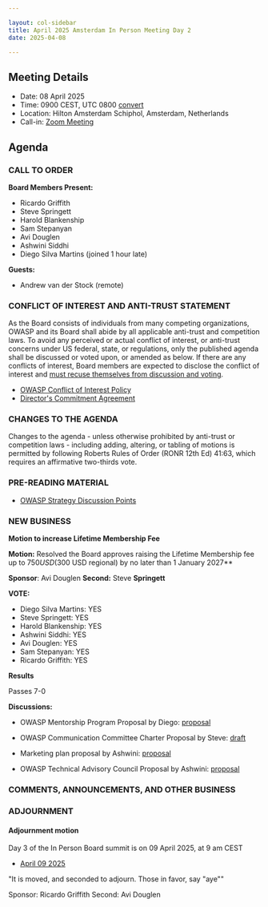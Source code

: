 ```yaml
---

layout: col-sidebar
title: April 2025 Amsterdam In Person Meeting Day 2
date: 2025-04-08

---
```


## Meeting Details

- Date: 08 April 2025
- Time: 0900 CEST, UTC 0800 [convert](https://www.timeanddate.com/worldclock/meetingdetails.html?year=2025&month=4&day=8&hour=7&min=0&sec=0&p1=179&p2=136&p3=676&p4=137&p5=16)
- Location: Hilton Amsterdam Schiphol, Amsterdam, Netherlands
- Call-in: [Zoom Meeting](https://us06web.zoom.us/j/85856448225?pwd=8yfyLksGWTnnkWbQQZzPBBzrLKqv2z.1)

## Agenda

### CALL TO ORDER

**Board Members Present:**
- Ricardo Griffith
- Steve Springett
- Harold Blankenship
- Sam Stepanyan
- Avi Douglen 
- Ashwini Siddhi 
- Diego Silva Martins (joined 1 hour late)


**Guests:**
- Andrew van der Stock (remote)

### CONFLICT OF INTEREST AND ANTI-TRUST STATEMENT

As the Board consists of individuals from many competing organizations, OWASP and its Board shall abide by all applicable anti-trust and competition laws. To avoid any perceived or actual conflict of interest, or anti-trust concerns under US federal, state, or regulations, only the published agenda shall be discussed or voted upon, or amended as below. If there are any conflicts of interest, Board members are expected to disclose the conflict of interest and [must recuse themselves from discussion and voting](https://policy.owasp.org/legal/bylaws#section-702-disclosure-required).

- [OWASP Conflict of Interest Policy](https://policy.owasp.org/operational/conflict-of-interest)
- [Director's Commitment Agreement](https://policy.owasp.org/legal/directors-committment-agreement)

### CHANGES TO THE AGENDA

Changes to the agenda - unless otherwise prohibited by anti-trust or competition laws - including adding, altering, or tabling of motions is permitted by following Roberts Rules of Order (RONR 12th Ed) 41:63, which requires an affirmative two-thirds vote.

### PRE-READING MATERIAL

- [OWASP Strategy Discussion Points](https://docs.google.com/document/d/1xhG2DflC2HnebrxUnIo5IPsL7tnJc6xR7o2Cv5YBZxc/edit?tab=t.0#heading=h.6nbj1nv19cks)


### NEW BUSINESS

**Motion to increase Lifetime Membership Fee**

**Motion:** Resolved the Board approves raising the Lifetime Membership fee up to $750 USD ($300 USD regional)  by no later than 1 January 2027**

**Sponsor**: Avi Douglen **Second:**  Steve **Springett**

**VOTE:** 

- Diego Silva Martins: YES
- Steve Springett: YES
- Harold Blankenship: YES
- Ashwini Siddhi: YES
- Avi Douglen: YES
- Sam Stepanyan: YES
- Ricardo Griffith: YES

**Results**

Passes 7-0

**Discussions:**

* OWASP Mentorship Program Proposal by Diego: [proposal](https://github.com/dsmartins/owasp-mentorship-program)

* OWASP Communication Committee Charter Proposal by Steve: [draft](https://docs.google.com/document/d/1mhRKDjCfUVRCrcDpbAljHtm4LMp625i7cWTYz-28HPA/edit?tab=t.0#heading=h.pvdvox1r4hie0)

* Marketing plan proposal by Ashwini: [proposal](https://docs.google.com/document/d/1wlfx76c0OlZUo53J92QnUlRSav2SmCw6VrPwjekWmuk/edit?tab=t.4e2f8bj6kkbc)

* OWASP Technical Advisory Council Proposal by Ashwini: [proposal](https://docs.google.com/document/d/1wlfx76c0OlZUo53J92QnUlRSav2SmCw6VrPwjekWmuk/edit?tab=t.tjri99xq5s4p#heading=h.9z6u4vjojuji)

### COMMENTS, ANNOUNCEMENTS, AND OTHER BUSINESS

### ADJOURNMENT

#### Adjournment motion

Day 3 of the In Person Board summit is on 09 April 2025, at 9 am CEST

- [April 09 2025](https://owasp.org/meetings-historical/202504-09.html)

"It is moved, and seconded to adjourn. Those in favor, say "aye""

Sponsor: Ricardo Griffith
Second: Avi Douglen

